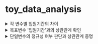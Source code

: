 # toy_data_analysis

<details>
<summary>각 변수별 입원기간의 차이</summary>

### DDA 분석
| 변수    | 변수 설명   | 데이터 분류 | 분석가 의견     |
|------|------|-----|-------|
| 입원기간       | 입원 기간              | 날짜형 |                                     |
| 신장          | 환자의 신장             | 연속형 | 소수점으로 표현 가능한 수치형 데이터   |
| 체중          | 환자의 체중             | 연속형 | 소수점으로 표현 가능한 수치형 데이터   |
| 고혈압여부     | 환자의 고혈압여부       | 범주형 | 해당 존재 여부만을 나타내는 데이터     |
| 당뇨여부       | 환자의 당뇨여부         | 범주형 | 해당 존재 여부만을 나타내는 데이터    |
| 성별          | 환자의 성별             | 범주형 | 해당 존재 여부만을 나타내는 데이터    |
| 연령          | 환자의 나이             | 연속형 | 소수점으로 표현 가능한 수치형 데이터  |
| 척추전방위증   | 환자의 척추전방위증 여부 | 범주형 | 해당 존재 여부만을 나타내는 데이터    |
| 디스크위치     | 환자의 디스크 위치      | 범주형 | 분류를 목적으로 하는 데이터          |
| PI            | PI                    | 연속형 | 소수점으로 표현 가능한 수치형 데이터  |
| PT            | PT 디스크 높이         | 연속형 | 소수점으로 표현 가능한 수치형 데이터  |
| Vaccum disc   | Vaccum disc           | 범주형 | 소수점으로 표현 가능한 수치형 데이터  |
| BMI           | 환자의 BMI             | 연속형 | 소수점으로 표현 가능한 수치형 데이터  |

</details>

<details>
<summary>목표변수 '입원기간'과의 상관관계 확인</summary>

### EDA 분석
| 변수 | 상관관계 분석 |
|------|------|
| 신장          | 신장에 따른 연간관계를 찾아 보기 힘들다.                 |
| 체중          | 체중에 따른 연간관계를 찾아 보기 힘들다.                 |
| 고혈압여부     |  |
| 당뇨여부       |  |
| 성별          | 여성이 남성에 비해 입원 기간이 높은 것으로 보인다.        |
| 연령          | 고연령으로 갈수로 입원기간이 길어지는 것으로 보여진다.     |
| 척추전방위증   |  |
| 디스크위치     | 디스크 위치에 따른 입원기간의 연관성이 높은 것으로 보인다. |
| PI            |  |
| PT            |  |
| Vaccum disc   | 여부에 따른 입원기간의 연관성이 높은 것으로 보인다.       |
| BMI           |  |
<summary>분석스토리</summary>
분석내용
</details>

<details>
<summary>단일변수의 정규성 여부 판단과 상관관계 증명</summary>

### CDA 분석
correlation coefficient(상관관계) : -1 ~ 1 사이 (0에 가까우면 관계없음
-1에 가까우면 반비례, 1에 가까우면 비례(기준:p-value 0.05) 대립가설 참)
| 변수 | 상관관계 이유 |
|------|------|
| 신장          | 신장에 따른 입원기간의 상관관계가 있다.(pvalue=0.04748161479152065)    |
| 체중          | 체중에 따른 입원기간의 상관관계가 있다.(pvalue=0.01987223464009912)    |
| 고혈압여부     |  |
| 당뇨여부       |  |
| 성별          | 성별은 입원기간에 상관관계가 있다. (pvalue=0.02094153582671839)        |
| 연령          | 연령에 따른 입원기간의 상관관계가 있다. (pvalue=0.029203834197053385)   |
| 척추전방위증   |  |
| 디스크위치     | 디스크위치에 따른 입원기간은 상관관계가 없다.(pvalue=0.835230775207565) |
| PI            |  |
| PT            |  |
| Vaccum disc   | Vaccum disc 와 입원기간은 상관관계가 없다.(pvalue=0.2552260504137014)  |
| BMI           |  |
</details>